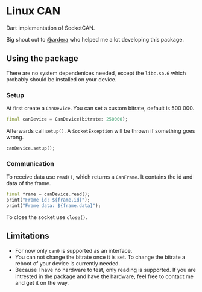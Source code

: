 # Linux CAN

Dart implementation of SocketCAN.

Big shout out to [@ardera](https://github.com/ardera) who helped me a lot developing this package.

## Using the package
There are no system dependenices needed, except the `libc.so.6` which probably should be installed on your device.

### Setup
At first create a `CanDevice`. You can set a custom bitrate, default is 500 000.
```dart
final canDevice = CanDevice(bitrate: 250000);
```
Afterwards call `setup()`. A `SocketException` will be thrown if something goes wrong.
```dart
canDevice.setup();
```

### Communication
To receive data use `read()`, which returns a `CanFrame`. It contains the id and data of the frame.
```dart
final frame = canDevice.read();
print("Frame id: ${frame.id}");
print("Frame data: ${frame.data}");
```

To close the socket use `close()`.

## Limitations
- For now only `can0` is supported as an interface.
- You can not change the bitrate once it is set. To change the bitrate a reboot of your device is currently needed.
- Because I have no hardware to test, only reading is supported. If you are intrested in the package and have the hardware, feel free to contact me and get it on the way.
